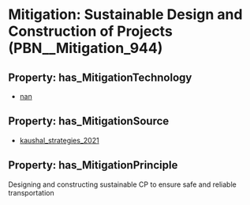 # Mitigation: __Sustainable Design and Construction of Projects__ (PBN__Mitigation_944)

## Property: has_MitigationTechnology

* [nan](../Technology/PBN__Technology_22)

## Property: has_MitigationSource

* [kaushal_strategies_2021](../Article/PBN__Article_268)

## Property: has_MitigationPrinciple

Designing and constructing sustainable CP to ensure safe and reliable transportation


